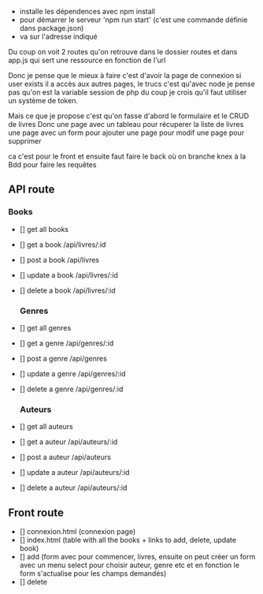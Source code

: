 
- installe les dépendences avec npm install
- pour démarrer le serveur 'npm run start' (c'est une commande définie dans package.json)
- va sur l'adresse indiqué

Du coup on voit 2 routes qu'on retrouve dans le dossier routes et dans app.js qui sert une ressource en fonction de l'url

Donc je pense que le mieux à faire c'est d'avoir la page de connexion si user exists il a accès aux autres pages, le trucs c'est qu'avec node je pense pas qu'on est la variable session de php du coup je crois qu'il faut utiliser un système de token.

Mais ce que je propose c'est qu'on fasse d'abord le formulaire et le CRUD de livres
Donc 
une page avec un tableau pour récuperer la liste de livres 
une page avec un form pour ajouter
une page pour modif 
une page pour supprimer

ca c'est pour le front et ensuite faut faire le back où on branche knex à la Bdd pour faire les requêtes

## API route

  ### Books
- [] get all books
- [] get a book /api/livres/:id
- [] post a book /api/livres
- [] update a book /api/livres/:id
- [] delete a book /api/livres/:id

  ### Genres
- [] get all genres
- [] get a genre /api/genres/:id
- [] post a genre /api/genres
- [] update a genre /api/genres/:id
- [] delete a genre /api/genres/:id

  ### Auteurs
- [] get all auteurs
- [] get a auteur /api/auteurs/:id
- [] post a auteur /api/auteurs
- [] update a auteur /api/auteurs/:id
- [] delete a auteur /api/auteurs/:id

## Front route

- [] connexion.html (connexion page)
- [] index.html (table with all the books + links to add, delete, update book)
- [] add (form avec pour commencer, livres, ensuite on peut créer un form avec un menu select pour choisir auteur, genre etc et en fonction le form s'actualise pour les champs demandés)
- [] delete